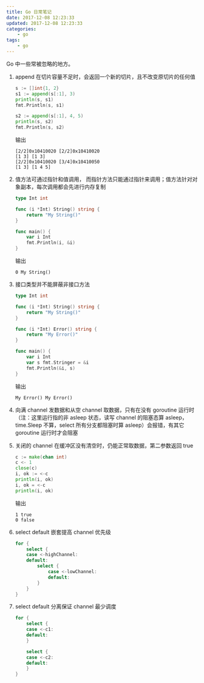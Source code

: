 ```yaml
---
title: Go 日常笔记
date: 2017-12-08 12:23:33
updated: 2017-12-08 12:23:33
categories:
    - go
tags:
    - go
---
```

Go 中一些常被忽略的地方。
<!-- more -->

1. append 在切片容量不足时，会返回一个新的切片，且不改变原切片的任何值
    ```go
    s := []int{1, 2}
    s1 := append(s[:1], 3)
    println(s, s1)
    fmt.Println(s, s1)
    
    s2 := append(s[:1], 4, 5)
    println(s, s2)
    fmt.Println(s, s2)
    ```
    输出
    ```console
    [2/2]0x10410020 [2/2]0x10410020
    [1 3] [1 3]
    [2/2]0x10410020 [3/4]0x10410050
    [1 3] [1 4 5]
    ```

1. 值方法可通过指针和值调用， 而指针方法只能通过指针来调用；值方法针对对象副本，每次调用都会先进行内存复制
    ```go
    type Int int

    func (i *Int) String() string {
        return "My String()"
    }

    func main() {
        var i Int
        fmt.Println(i, &i)
    }
    ```
    输出
    ```console
    0 My String()
    ```

1. 接口类型并不能屏蔽非接口方法
    ```go
    type Int int

    func (i *Int) String() string {
        return "My String()"
    }

    func (i *Int) Error() string {
        return "My Error()"
    }

    func main() {
	    var i Int
        var s fmt.Stringer = &i
        fmt.Println(&i, s)
    }
    ```
    输出
    ```console
    My Error() My Error()
    ```
1. 向满 channel 发数据和从空 channel 取数据，只有在没有 goroutine 运行时（注：这里运行指的非 asleep 状态，读写 channel 的阻塞态算 asleep，time.Sleep 不算，select 所有分支都阻塞时算 asleep）会报错，有其它 goroutine 运行时才会阻塞

1. 关闭的 channel 在缓冲区没有清空时，仍能正常取数据，第二参数返回 true
    ```go
    c := make(chan int)
    c <- 1
    close(c)
    i, ok := <-c
    println(i, ok)
    i, ok = <-c
    println(i, ok)
    ```
    输出
    ```console
    1 true
    0 false
    ```
1. select default 嵌套提高 channel 优先级
    ```go
    for {
        select {
        case <-highChannel:
        default:
            select {
                case <-lowChannel:
                default:
            }
        }
    }
    ```

1. select default 分离保证 channel 最少调度
    ```go
    for {
        select {
        case <-c1:
        default:
        }
	
        select {
        case <-c2:
        default:
        }
    }
    ```
